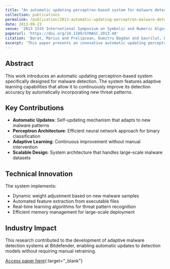 ```yaml
---
title: "An automatic updating perceptron-based system for malware detection"
collection: publications
permalink: /publication/2013-automatic-updating-perceptron-malware-detection
date: 2013-09-23
venue: '2013 15th International Symposium on Symbolic and Numeric Algorithms for Scientific Computing'
paperurl: 'https://doi.org/10.1109/SYNASC.2013.48'
citation: 'Barat, Marius and Prelipcean, Dumitru Bogdan and Gavrilut, Dragos Teodor, "An automatic updating perceptron-based system for malware detection." 2013 15th International Symposium on Symbolic and Numeric Algorithms for Scientific Computing, pages 303-307, IEEE, 2013.'
excerpt: 'This paper presents an innovative automatic updating perceptron-based system designed for efficient malware detection with adaptive learning capabilities.'
---
```


## Abstract

This work introduces an automatic updating perceptron-based system specifically designed for malware detection. The system features adaptive learning capabilities that allow it to continuously improve its detection accuracy by automatically incorporating new threat patterns.

## Key Contributions

- **Automatic Updates**: Self-updating mechanism that adapts to new malware patterns
- **Perceptron Architecture**: Efficient neural network approach for binary classification
- **Adaptive Learning**: Continuous improvement without manual intervention
- **Scalable Design**: System architecture that handles large-scale malware datasets

## Technical Innovation

The system implements:
- Dynamic weight adjustment based on new malware samples
- Automated feature extraction from executable files
- Real-time learning algorithms for threat pattern recognition
- Efficient memory management for large-scale deployment

## Industry Impact

This research contributed to the development of adaptive malware detection systems at Bitdefender, enabling automatic updates to detection models without requiring manual retraining.

[Access paper here](https://doi.org/10.1109/SYNASC.2013.48){:target="_blank"}
